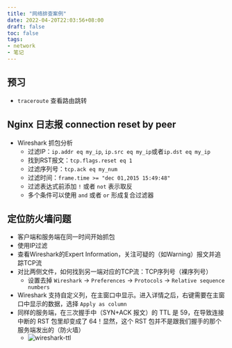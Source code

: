 ```yaml
---
title: "网络排查案例"
date: 2022-04-20T22:03:56+08:00
draft: false
toc: false
tags:
- network
- 笔记
---
```


## 预习
* `traceroute` 查看路由跳转

## Nginx 日志报 connection reset by peer
* Wireshark 抓包分析 
  * 过滤IP：`ip.addr eq my_ip`, `ip.src eq my_ip`或者`ip.dst eq my_ip`
  * 找到RST报文：`tcp.flags.reset eq 1`
  * 过滤序列号：`tcp.ack eq my_num`
  * 过滤时间：`frame.time >= "dec 01,2015 15:49:48"`
  * 过滤表达式前添加 `!` 或者 `not` 表示取反
  * 多个条件可以使用 `and` 或者 `or` 形成复合过滤器

## 定位防火墙问题
* 客户端和服务端在同一时间开始抓包
* 使用IP过滤
* 查看Wireshark的Expert Information，关注可疑的（如Warning）报文并追踪TCP流
* 对比两侧文件，如何找到另一端对应的TCP流：TCP序列号（裸序列号）
  * 设置去掉 `Wireshark` -> `Preferences` -> `Protocols` -> `Relative sequence numbers`
* Wireshark 支持自定义列，在主窗口中显示。进入详情之后，右键需要在主窗口中显示的数据，选择 `Apply as column`
* 同样的服务端，在三次握手中（SYN+ACK 报文）的 TTL 是 59，在导致连接中断的 RST 包里却变成了 64！显然，这个 RST 包并不是跟我们握手的那个服务端发出的（防火墙）
  * ![wireshark-ttl](/images/network_learn_wireshark_ttl.png)